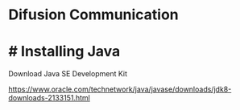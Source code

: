 # Difusion Communication

# # Installing Java

Download Java SE Development Kit

https://www.oracle.com/technetwork/java/javase/downloads/jdk8-downloads-2133151.html

